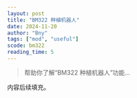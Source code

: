 ```yaml
---
layout: post
title: "BM322 种植机器人"
date: 2024-11-20
author: "Bny"
tags: ["mod", "useful"]
scode: bm322
reading_time: 5
---
```


> 帮助你了解“BM322 种植机器人”功能...

内容后续填充。
